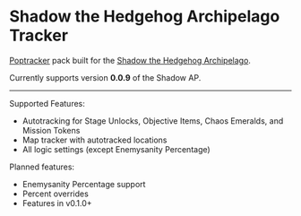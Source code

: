 # Shadow the Hedgehog Archipelago Tracker

[Poptracker](https://github.com/black-sliver/PopTracker/) pack built for the [Shadow the Hedgehog Archipelago](https://github.com/choatix/Archipelago).

Currently supports version **0.0.9** of the Shadow AP.

---

Supported Features:
- Autotracking for Stage Unlocks, Objective Items, Chaos Emeralds, and Mission Tokens
- Map tracker with autotracked locations
- All logic settings (except Enemysanity Percentage)

Planned features:

- Enemysanity Percentage support
- Percent overrides
- Features in v0.1.0+
